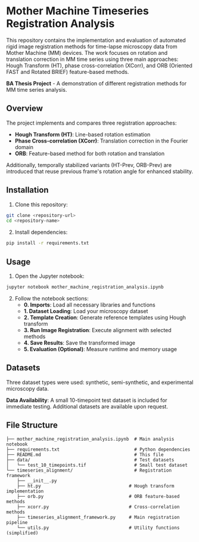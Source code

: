 # Mother Machine Timeseries Registration Analysis

This repository contains the implementation and evaluation of automated rigid image registration methods for time-lapse microscopy data from Mother Machine (MM) devices. The work focuses on rotation and translation correction in MM time series using three main approaches: Hough Transform (HT), phase cross-correlation (XCorr), and ORB (Oriented FAST and Rotated BRIEF) feature-based methods.

**BA Thesis Project** - A demonstration of different registration methods for MM time series analysis.

## Overview

The project implements and compares three registration approaches:
- **Hough Transform (HT)**: Line-based rotation estimation
- **Phase Cross-correlation (XCorr)**: Translation correction in the Fourier domain  
- **ORB**: Feature-based method for both rotation and translation

Additionally, temporally stabilized variants (HT-Prev, ORB-Prev) are introduced that reuse previous frame's rotation angle for enhanced stability.

## Installation

1. Clone this repository:
```bash
git clone <repository-url>
cd <repository-name>
```

2. Install dependencies:
```bash
pip install -r requirements.txt
```

## Usage

1. Open the Jupyter notebook:
```bash
jupyter notebook mother_machine_registration_analysis.ipynb
```

2. Follow the notebook sections:
   - **0. Imports**: Load all necessary libraries and functions
   - **1. Dataset Loading**: Load your microscopy dataset
   - **2. Template Creation**: Generate reference templates using Hough transform
   - **3. Run Image Registration**: Execute alignment with selected methods
   - **4. Save Results**: Save the transformed image
   - **5. Evaluation (Optional)**: Measure runtime and memory usage


## Datasets

Three dataset types were used: synthetic, semi-synthetic, and experimental microscopy data.

**Data Availability**: A small 10-timepoint test dataset is included for immediate testing. Additional datasets are available upon request.

## File Structure

```
├── mother_machine_registration_analysis.ipynb  # Main analysis notebook
├── requirements.txt                            # Python dependencies
├── README.md                                   # This file
├── data/                                       # Test datasets
│   └── test_10_timepoints.tif                  # Small test dataset
└── timeseries_alignment/                       # Registration framework
    ├── __init__.py
    ├── ht.py                                 # Hough transform implementation
    ├── orb.py                                # ORB feature-based methods
    ├── xcorr.py                              # Cross-correlation methods
    ├── timeseries_alignment_framework.py     # Main registration pipeline
    └── utils.py                              # Utility functions (simplified)
```
